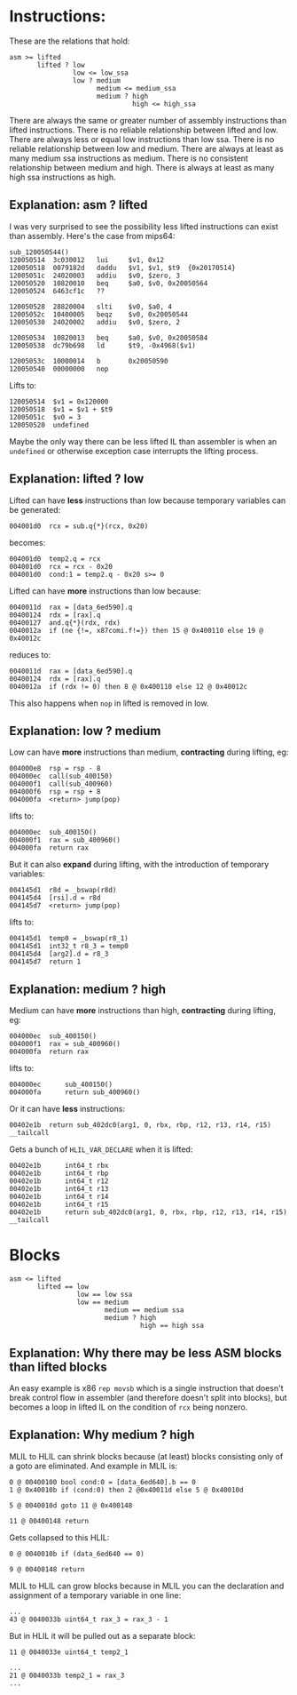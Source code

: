 # Instructions:

These are the relations that hold:

```
asm >= lifted
       lifted ? low
                low <= low_ssa
                low ? medium
                      medium <= medium_ssa
                      medium ? high
                               high <= high_ssa
```

There are always the same or greater number of assembly instructions than lifted instructions. There is no reliable relationship between lifted and low. There are always less or equal low instructions than low ssa. There is no reliable relationship between low and medium. There are always at least as many medium ssa instructions as medium. There is no consistent relationship between medium and high. There is always at least as many high ssa instructions as high.

## Explanation: asm ? lifted

I was very surprised to see the possibility less lifted instructions can exist than assembly. Here's the case from mips64:

```
sub_120050544()
120050514  3c030012   lui     $v1, 0x12
120050518  0079182d   daddu   $v1, $v1, $t9  {0x20170514}
12005051c  24020003   addiu   $v0, $zero, 3
120050520  10820010   beq     $a0, $v0, 0x20050564
120050524  6463cf1c   ??

120050528  28820004   slti    $v0, $a0, 4
12005052c  10400005   beqz    $v0, 0x20050544
120050530  24020002   addiu   $v0, $zero, 2

120050534  10820013   beq     $a0, $v0, 0x20050584
120050538  dc79b698   ld      $t9, -0x4968($v1)

12005053c  10000014   b       0x20050590
120050540  00000000   nop     
```

Lifts to:

```
120050514  $v1 = 0x120000
120050518  $v1 = $v1 + $t9
12005051c  $v0 = 3
120050520  undefined
```

Maybe the only way there can be less lifted IL than assembler is when an `undefined` or otherwise exception case interrupts the lifting process.

## Explanation: lifted ? low

Lifted can have **less** instructions than low because temporary variables can be generated:

```
004001d0  rcx = sub.q{*}(rcx, 0x20)
```

becomes:

```
004001d0  temp2.q = rcx
004001d0  rcx = rcx - 0x20
004001d0  cond:1 = temp2.q - 0x20 s>= 0
```

Lifted can have **more** instructions than low because:

```
0040011d  rax = [data_6ed590].q
00400124  rdx = [rax].q
00400127  and.q{*}(rdx, rdx)
0040012a  if (ne {!=, x87comi.f!=}) then 15 @ 0x400110 else 19 @ 0x40012c
```

reduces to:

```
0040011d  rax = [data_6ed590].q
00400124  rdx = [rax].q
0040012a  if (rdx != 0) then 8 @ 0x400110 else 12 @ 0x40012c
```

This also happens when `nop` in lifted is removed in low.

## Explanation: low ? medium

Low can have **more** instructions than medium, **contracting** during lifting, eg:

```
004000e8  rsp = rsp - 8
004000ec  call(sub_400150)
004000f1  call(sub_400960)
004000f6  rsp = rsp + 8
004000fa  <return> jump(pop)
```

lifts to:

```
004000ec  sub_400150()
004000f1  rax = sub_400960()
004000fa  return rax
```

But it can also **expand** during lifting, with the introduction of temporary variables:

```
004145d1  r8d = _bswap(r8d)
004145d4  [rsi].d = r8d
004145d7  <return> jump(pop)
```

lifts to:

```
004145d1  temp0 = _bswap(r8_1)
004145d1  int32_t r8_3 = temp0
004145d4  [arg2].d = r8_3
004145d7  return 1
```

## Explanation: medium ? high

Medium can have **more** instructions than high, **contracting** during lifting, eg:

```
004000ec  sub_400150()
004000f1  rax = sub_400960()
004000fa  return rax
```

lifts to:

```
004000ec      sub_400150()
004000fa      return sub_400960()
```

Or it can have **less** instructions:

```
00402e1b  return sub_402dc0(arg1, 0, rbx, rbp, r12, r13, r14, r15) __tailcall
```

Gets a bunch of `HLIL_VAR_DECLARE` when it is lifted:

```
00402e1b      int64_t rbx
00402e1b      int64_t rbp
00402e1b      int64_t r12
00402e1b      int64_t r13
00402e1b      int64_t r14
00402e1b      int64_t r15
00402e1b      return sub_402dc0(arg1, 0, rbx, rbp, r12, r13, r14, r15) __tailcall
```

# Blocks

```
asm <= lifted
       lifted == low
                 low == low ssa
                 low == medium
                        medium == medium ssa
                        medium ? high
                                 high == high ssa
```

## Explanation: Why there may be less ASM blocks than lifted blocks

An easy example is x86 `rep movsb` which is a single instruction that doesn't break control flow in assembler (and therefore doesn't split into blocks), but becomes a loop in lifted IL on the condition of `rcx` being nonzero.

## Explanation: Why medium ? high

MLIL to HLIL can shrink blocks because (at least) blocks consisting only of a goto are eliminated. And example in MLIL is:

```
0 @ 00400100 bool cond:0 = [data_6ed640].b == 0
1 @ 0x40010b if (cond:0) then 2 @0x40011d else 5 @ 0x40010d
```

```
5 @ 0040010d goto 11 @ 0x400148
```

```
11 @ 00400148 return
```

Gets collapsed to this HLIL:

```
0 @ 0040010b if (data_6ed640 == 0)
```

```
9 @ 00400148 return
```

MLIL to HLIL can grow blocks because in MLIL you can the declaration and assignment of a temporary variable in one line:

```
...
43 @ 0040033b uint64_t rax_3 = rax_3 - 1
```

But in HLIL it will be pulled out as a separate block:

```
11 @ 0040033e uint64_t temp2_1
```

```
...
21 @ 0040033b temp2_1 = rax_3
...
```






